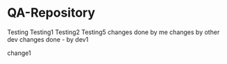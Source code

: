# QA-Repository
Testing
Testing1
Testing2
Testing5
changes done by me
changes by other dev
changes done - by dev1



change1
